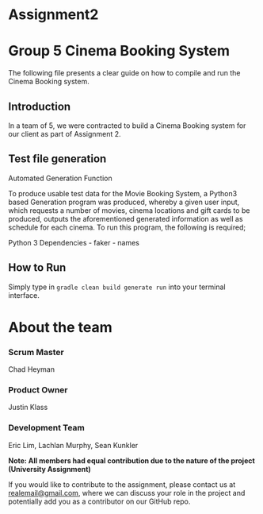 # Assignment2

# Group 5 Cinema Booking System

The following file presents a clear guide on how to compile and run the Cinema Booking system.

## Introduction

In a team of 5, we were contracted to build a Cinema Booking system for our client as part of Assignment 2.

## Test file generation

Automated Generation Function

  To produce usable test data for the Movie Booking System, a Python3 based Generation program was produced, whereby a given user input, which requests a number of movies, cinema locations and gift cards to be produced, outputs the aforementioned generated information as well as schedule for each cinema. To run this program, the following is required;
  
  Python 3 Dependencies
    - faker
    - names
    
## How to Run

Simply type in `gradle clean build generate run` into your terminal interface.


# About the team


### Scrum Master

Chad Heyman

### Product Owner

Justin Klass

### Development Team

Eric Lim, Lachlan Murphy, Sean Kunkler

**Note: All members had equal contribution due to the nature of the project (University Assignment)**

If you would like to contribute to the assignment, please contact us at realemail@gmail.com, where we can discuss your role in the project and potentially add you as a contributor on our GitHub repo.
